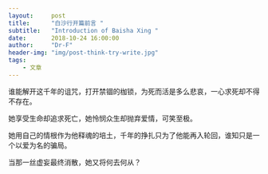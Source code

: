 ```yaml
---
layout:     post
title:      "白沙行开篇前言 "
subtitle:   "Introduction of Baisha Xing "
date:       2018-10-24 16:00:00
author:     "Dr-F"
header-img: "img/post-think-try-write.jpg"
tags:
    - 文章
---
```


谁能解开这千年的诅咒，打开禁锢的枷锁，为死而活是多么悲哀，一心求死却不得不存在。

她享受生命却追求死亡，她怜悯众生却抛弃爱情，可笑至极。

她用自己的情根作为他释魂的培土，千年的挣扎只为了他能再入轮回，谁知只是一个以爱为名的骗局。

当那一丝虚妄最终消散，她又将何去何从？

